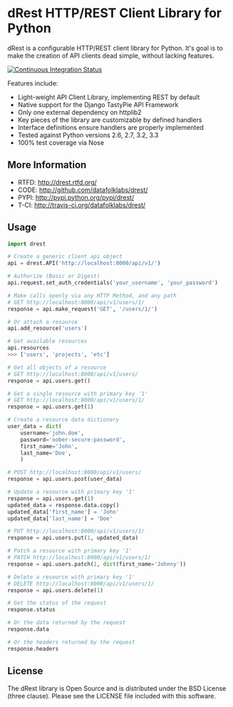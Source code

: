 dRest HTTP/REST Client Library for Python
=========================================

dRest is a configurable HTTP/REST client library for Python.  It's goal is to
make the creation of API clients dead simple, without lacking features.

[![Continuous Integration Status](https://secure.travis-ci.org/datafolklabs/drest.png)](http://travis-ci.org/datafolklabs/drest/)

Features include:

 * Light-weight API Client Library, implementing REST by default
 * Native support for the Django TastyPie API Framework
 * Only one external dependency on httplib2
 * Key pieces of the library are customizable by defined handlers
 * Interface definitions ensure handlers are properly implemented
 * Tested against Python versions 2.6, 2.7, 3.2, 3.3
 * 100% test coverage via Nose

More Information
----------------

 * RTFD: http://drest.rtfd.org/
 * CODE: http://github.com/datafolklabs/drest/
 * PYPI: http://pypi.python.org/pypi/drest/
 * T-CI: http://travis-ci.org/datafolklabs/drest/

Usage
-----

```python
import drest

# Create a generic client api object
api = drest.API('http://localhost:8000/api/v1/')

# Authorize (Basic or Digest)
api.request.set_auth_credentials('your_username', 'your_password')

# Make calls openly via any HTTP Method, and any path
# GET http://localhost:8000/api/v1/users/1/
response = api.make_request('GET', '/users/1/')

# Or attach a resource
api.add_resource('users')

# Get available resources
api.resources
>>> ['users', 'projects', 'etc']

# Get all objects of a resource
# GET http://localhost:8000/api/v1/users/
response = api.users.get()

# Get a single resource with primary key '1'
# GET http://localhost:8000/api/v1/users/1/
response = api.users.get(1)

# Create a resource data dictionary
user_data = dict(
    username='john.doe',
    password='oober-secure-password',
    first_name='John',
    last_name='Doe',
    )

# POST http://localhost:8000/api/v1/users/
response = api.users.post(user_data)

# Update a resource with primary key '1'
response = api.users.get(1)
updated_data = response.data.copy()
updated_data['first_name'] = 'John'
updated_data['last_name'] = 'Doe'

# PUT http://localhost:8000/api/v1/users/1/
response = api.users.put(1, updated_data)

# Patch a resource with primary key '1'
# PATCH http://localhost:8000/api/v1/users/1/
response = api.users.patch(1, dict(first_name='Johnny'))

# Delete a resource with primary key '1'
# DELETE http://localhost:8000/api/v1/users/1/
response = api.users.delete(1)

# Get the status of the request
response.status

# Or the data returned by the request
response.data

# Or the headers returned by the request
response.headers
```

License
-------

The dRest library is Open Source and is distributed under the BSD License
(three clause).  Please see the LICENSE file included with this software.
